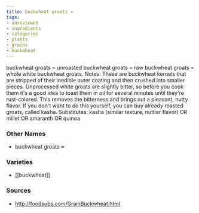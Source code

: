 ```yaml
---
title: buckwheat groats =
tags:
- unreviewed
- ingredients
- categories
- plants
- grains
- buckwheat
---
```

buckwheat groats = unroasted buckwheat groats = raw buckwheat groats = whole white buckwheat groats. Notes: These are buckwheat kernels that are stripped of their inedible outer coating and then crushed into smaller pieces. Unprocessed white groats are slightly bitter, so before you cook them it's a good idea to toast them in oil for several minutes until they're rust-colored. This removes the bitterness and brings out a pleasant, nutty flavor. If you don't want to do this yourself, you can buy already roasted groats, called kasha. Substitutes: kasha (similar texture, nuttier flavor) OR millet OR amaranth OR quinoa

### Other Names

* buckwheat groats =

### Varieties

* [[buckwheat]]

### Sources
* http://foodsubs.com/GrainBuckwheat.html
